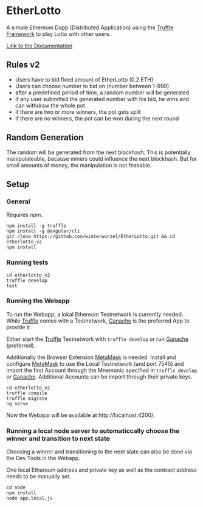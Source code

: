 # EtherLotto

A simple Ethereum Dapp (Distributed Application) using the [Truffle Framework](http://truffleframework.com/) to play Lotto with other users.

[Link to the Documentation](https://github.com/winterwurzel/EtherLotto/blob/master/thesis/tmp/thesis.pdf)

## Rules v2

* Users have to bid fixed amount of EtherLotto (0.2 ETH)
* Users can choose number to bid on (number between 1-999)
* after a predefined period of time, a random number will be generated
* if any user submitted the generated number with his bid, he wins and can withdraw the whole pot
* if there are two or more winners, the pot gets split
* if there are no winners, the pot can be won during the next round

## Random Generation

The random will be generated from the next blockhash.
This is potentially manipulateable, because miners could influence the next blockhash.
But for small amounts of money, the manipulation is not feasable.


## Setup

### General

Requires npm.

```
npm install -g truffle
npm install -g @angular/cli
git clone https://github.com/winterwurzel/EtherLotto.git && cd etherlotto_v2
npm install
```

### Running tests

```
cd etherlotto_v2
truffle develop
test
```

### Running the Webapp

To run the Webapp, a lokal Ethereum Testnetwork is currently needed. While [Truffle](http://truffleframework.com/) comes with a Testnetwork, [Ganache](http://truffleframework.com/ganache/) is the preferred App to provide it.

Either start the [Truffle](http://truffleframework.com/) Testnetwork with `truffle develop` or run [Ganache](http://truffleframework.com/ganache/) (preferred).

Additionally the Browser Extension [MetaMask](https://metamask.io/) is needed.
Install and configure [MetaMask](https://metamask.io/) to use the Local Testnetwork (and port 7545) and import the first Account through the Mnemonic specified in `truffle develop` or  [Ganache](http://truffleframework.com/ganache/).
Additional Accounts can be import through their private keys. 

```
cd etherlotto_v2
truffle compile
truffle migrate
ng serve
```

Now the Webapp will be available at http://localhost:4200/.

### Running a local node server to automaticcally choose the winner and transition to next state
Choosing a winner and transitioning to the next state can also be done via the Dev Tools in the Webapp.


One local Ethereum address and private key as well as the contract address needs to be manually set.

```
cd node
npm install
node app.local.js
```

